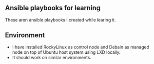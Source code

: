 ## Ansible playbooks for learning
These aren ansible playbooks I created while learing it.
## Environment
 - I have installed RockyLinux as control node and Debain as managed node on top of Ubuntu host system using LXD locally.
 - It should work on similar environments.
